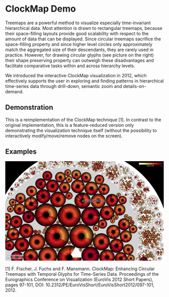 # ClockMap Demo

Treemaps are a powerful method to visualize especially time-invariant hierarchical data. Most attention is drawn to rectangular treemaps, because their space-filling layouts provide good scalability with respect to the amount of data that can be displayed. Since circular treemaps sacrifice the space-filling property and since higher level circles only approximately match the aggregated size of their descendants, they are rarely used in practice. However, for drawing circular glyphs (see picture on the right) their shape preserving property can outweigh these disadvantages and facilitate comparative tasks within and across hierarchy levels.

We introduced the interactive ClockMap visualization in 2012, which effectively supports the user in exploring and finding patterns in hierarchical time-series data through drill-down, semantic zoom and details-on-demand.

## Demonstration

This is a reimplementation of the ClockMap technique [1]. In contrast to the original implementation, this is a feature-reduced version only demonstrating the visualization technique itself (without the possibility to interactively modify/move/remove nodes on the screen).

## Examples

![ClockMap Example](clockmap.png)



[1] F. Fischer, J. Fuchs and F. Mansmann. ClockMap: Enhancing Circular Treemaps with Temporal Glyphs for Time-Series Data. Proceedings of the Eurographics Conference on Visualization (EuroVis 2012 Short Papers), pages 97-101, DOI: 10.2312/PE/EuroVisShort/EuroVisShort2012/097-101, 2012.
